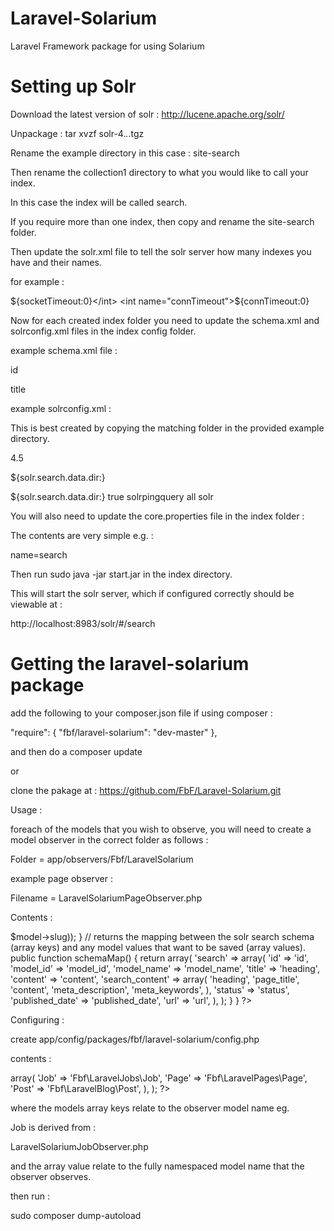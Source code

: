 Laravel-Solarium
================

Laravel Framework package for using Solarium



<h1>Setting up Solr</h1>

Download the latest version of solr : http://lucene.apache.org/solr/

Unpackage :  tar xvzf solr-4.*.*.tgz

Rename the example directory in this case : site-search

Then rename the collection1 directory to what you would like to call your index.

In this case the index will be called search.

If you require more than one index, then copy and rename the site-search folder.

Then update the solr.xml file to tell the solr server how many indexes you have and their names.

for example :

<?xml version="1.0" encoding="UTF-8" ?>

<solr persistent="false">

  <cores adminPath="/admin/cores" host="${host:}" hostPort="${jetty.port:8983}" hostContext="${hostContext:solr}">
    <core name="search" instanceDir="search" />
    <!-- only include this is you have created the second index folder -->
    <core name="index2" instanceDir="index2" />
  </cores>

  <shardHandlerFactory name="shardHandlerFactory"
    class="HttpShardHandlerFactory">
    <int name="socketTimeout">${socketTimeout:0}</int>
    <int name="connTimeout">${connTimeout:0}</int>
  </shardHandlerFactory>

</solr>


Now for each created index folder you need to update the schema.xml and solrconfig.xml files in the index config folder.

example schema.xml file :

<?xml version="1.0" ?>
<schema name="search" version="1.1">
  <types>
    <fieldType name="string"  class="solr.StrField"  sortMissingLast="true" omitNorms="true" />
    <fieldType name="long"    class="solr.TrieLongField" precisionStep="0" positionIncrementGap="0"/>
  </types>

  <fields>
    <field name="id"              type="string"  indexed="true"  stored="true"  multiValued="false" required="true"/>
    <field name="model_id"        type="string"  indexed="true"  stored="true"  multiValued="false" />
    <field name="model_name"      type="string"  indexed="true"  stored="true"  multiValued="false" />
    <field name="title"           type="string"  indexed="true"  stored="true"  multiValued="false" />
    <field name="content"         type="string"  indexed="true"  stored="true"  multiValued="false" />
    <field name="search_content"  type="string"  indexed="true"  stored="true"  multiValued="false" />
    <field name="published_date"  type="string"  indexed="true"  stored="true"  multiValued="false" />
    <field name="archive_date"    type="string"  indexed="true"  stored="true"  multiValued="false" />
    <field name="status"          type="string"  indexed="true"  stored="true"  multiValued="false" />
    <field name="url"             type="string"  indexed="true"  stored="true"  multiValued="false" />
    <field name="_version_"       type="long"    indexed="true"  stored="true"/>
  </fields>

  <!-- field to use to determine and enforce document uniqueness. -->
  <uniqueKey>id</uniqueKey>

  <!-- field for the QueryParser to use when an explicit fieldname is absent -->
  <defaultSearchField>title</defaultSearchField>

  <!-- SolrQueryParser configuration: defaultOperator="AND|OR" -->
  <solrQueryParser defaultOperator="OR"/>
</schema>


example solrconfig.xml :

This is best created by copying the matching folder in the provided example directory.

<?xml version="1.0" encoding="UTF-8" ?>
<!--
 Licensed to the Apache Software Foundation (ASF) under one or more
 contributor license agreements.  See the NOTICE file distributed with
 this work for additional information regarding copyright ownership.
 The ASF licenses this file to You under the Apache License, Version 2.0
 (the "License"); you may not use this file except in compliance with
 the License.  You may obtain a copy of the License at

     http://www.apache.org/licenses/LICENSE-2.0

 Unless required by applicable law or agreed to in writing, software
 distributed under the License is distributed on an "AS IS" BASIS,
 WITHOUT WARRANTIES OR CONDITIONS OF ANY KIND, either express or implied.
 See the License for the specific language governing permissions and
 limitations under the License.
-->

<!--
 This is a stripped down config file used for a simple example...
 It is *not* a good example to work from.
-->
<config>
  <luceneMatchVersion>4.5</luceneMatchVersion>
  <!--  The DirectoryFactory to use for indexes.
        solr.StandardDirectoryFactory, the default, is filesystem based.
        solr.RAMDirectoryFactory is memory based, not persistent, and doesn't work with replication. -->
  <directoryFactory name="DirectoryFactory" class="${solr.directoryFactory:solr.StandardDirectoryFactory}"/>

  <dataDir>${solr.search.data.dir:}</dataDir>

  <!-- To enable dynamic schema REST APIs, use the following for <schemaFactory>:

       <schemaFactory class="ManagedIndexSchemaFactory">
         <bool name="mutable">true</bool>
         <str name="managedSchemaResourceName">managed-schema</str>
       </schemaFactory>

       When ManagedIndexSchemaFactory is specified, Solr will load the schema from
       he resource named in 'managedSchemaResourceName', rather than from schema.xml.
       Note that the managed schema resource CANNOT be named schema.xml.  If the managed
       schema does not exist, Solr will create it after reading schema.xml, then rename
       'schema.xml' to 'schema.xml.bak'.

       Do NOT hand edit the managed schema - external modifications will be ignored and
       overwritten as a result of schema modification REST API calls.

       When ManagedIndexSchemaFactory is specified with mutable = true, schema
       modification REST API calls will be allowed; otherwise, error responses will be
       sent back for these requests.
  -->
  <schemaFactory class="ClassicIndexSchemaFactory"/>

  <updateHandler class="solr.DirectUpdateHandler2">
    <updateLog>
      <str name="dir">${solr.search.data.dir:}</str>
    </updateLog>
  </updateHandler>

  <!-- realtime get handler, guaranteed to return the latest stored fields
    of any document, without the need to commit or open a new searcher. The current
    implementation relies on the updateLog feature being enabled. -->
  <requestHandler name="/get" class="solr.RealTimeGetHandler">
    <lst name="defaults">
      <str name="omitHeader">true</str>
    </lst>
  </requestHandler>

  <requestHandler name="/replication" class="solr.ReplicationHandler" startup="lazy" />

  <requestDispatcher handleSelect="true" >
    <requestParsers enableRemoteStreaming="false" multipartUploadLimitInKB="2048" formdataUploadLimitInKB="2048" />
  </requestDispatcher>

  <requestHandler name="standard" class="solr.StandardRequestHandler" default="true" />
  <requestHandler name="/analysis/field" startup="lazy" class="solr.FieldAnalysisRequestHandler" />
  <requestHandler name="/update" class="solr.UpdateRequestHandler"  />
  <requestHandler name="/admin/" class="org.apache.solr.handler.admin.AdminHandlers" />

  <requestHandler name="/admin/ping" class="solr.PingRequestHandler">
    <lst name="invariants">
      <str name="q">solrpingquery</str>
    </lst>
    <lst name="defaults">
      <str name="echoParams">all</str>
    </lst>
  </requestHandler>

  <!-- config for the admin interface -->
  <admin>
    <defaultQuery>solr</defaultQuery>
  </admin>

</config>


You will also need to update the core.properties file in the index folder :

The contents are very simple e.g. :

name=search


Then run sudo java -jar start.jar in the index directory.

This will start the solr server, which if configured correctly should be viewable at :

http://localhost:8983/solr/#/search



<h1>Getting the laravel-solarium package</h1>

add the following to your composer.json file if using composer :

"require": {
  "fbf/laravel-solarium": "dev-master"
},

and then do a composer update

or

clone the pakage at : https://github.com/FbF/Laravel-Solarium.git

Usage :

foreach of the models that you wish to observe, you will need to create a model observer in the correct folder as follows :

Folder = app/observers/Fbf/LaravelSolarium

example page observer :

Filename = LaravelSolariumPageObserver.php

Contents :

<?php namespace Fbf\LaravelSolarium;

class LaravelSolariumPageObserver extends LaravelSolariumModelObserver
{
    public function activeCores()
    {
        return array(
            'search', // The names of the indeces that you want to save the data into.
        );
    }

    public function getIndexUrl($model, $core)
    {
        return \URL::action('Fbf\LaravelPages\PagesController@view', array('slug' => $model->slug));
    }
    // returns the mapping between the solr search schema (array keys) and any model values that want to be saved (array values).

    public function schemaMap()
    {
        return array(
            'search' => array(
                'id' => 'id',
                'model_id' => 'model_id',
                'model_name' => 'model_name',
                'title' => 'heading',
                'content' => 'content',
                'search_content' => array(
                    'heading',
                    'page_title',
                    'content',
                    'meta_description',
                    'meta_keywords',
                ),
                'status' => 'status',
                'published_date' => 'published_date',
                'url' => 'url',
            ),
        );
    }
}

?>

Configuring :

create app/config/packages/fbf/laravel-solarium/config.php

contents :

<?php

return array(
    'models' => array(
        'Job' => 'Fbf\LaravelJobs\Job',
        'Page' => 'Fbf\LaravelPages\Page',
        'Post' => 'Fbf\LaravelBlog\Post',
    ),
);

?>

where the models array keys relate to the observer model name eg.

Job is derived from :

LaravelSolariumJobObserver.php

and the array value relate to the fully namespaced model name that the observer observes.


then run :

sudo composer dump-autoload